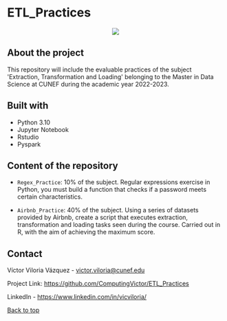 # ETL_Practices 

<div style="text-align:center"><img src="https://blog.bismart.com/hs-fs/hubfs/Imported_Blog_Media/ETL/20190604_imagen2.jpg?width=2777&name=20190604_imagen2.jpg:*" /></div>


## About the project

This repository will include the evaluable practices of the subject 'Extraction, Transformation and Loading' belonging to the Master in Data Science at CUNEF during the academic year 2022-2023.


## Built with 


- Python 3.10
- Jupyter Notebook
- Rstudio
- Pyspark

## Content of the repository

- `Regex_Practice`: 10% of the subject. Regular expressions exercise in Python, you must build a function that checks if a password meets certain characteristics.

- `Airbnb_Practice`: 40% of the subject. Using a series of datasets provided by Airbnb, create a script that executes extraction, transformation and loading tasks seen during the course. Carried out in R, with the aim of achieving the maximum score.


## Contact

Víctor Viloria Vázquez - <victor.viloria@cunef.edu>

Project Link: <https://github.com/ComputingVictor/ETL_Practices>

LinkedIn - <https://www.linkedin.com/in/vicviloria/>


<a href="#top">Back to top</a>

